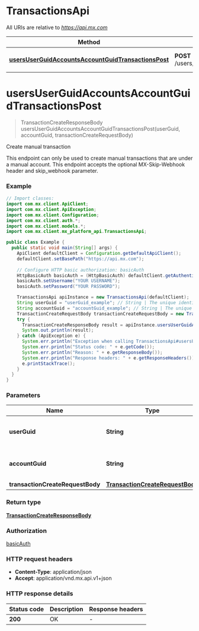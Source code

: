 # TransactionsApi

All URIs are relative to *https://api.mx.com*

| Method | HTTP request | Description |
|------------- | ------------- | -------------|
| [**usersUserGuidAccountsAccountGuidTransactionsPost**](TransactionsApi.md#usersUserGuidAccountsAccountGuidTransactionsPost) | **POST** /users/{user_guid}/accounts/{account_guid}/transactions | Create manual transaction |


<a id="usersUserGuidAccountsAccountGuidTransactionsPost"></a>
# **usersUserGuidAccountsAccountGuidTransactionsPost**
> TransactionCreateResponseBody usersUserGuidAccountsAccountGuidTransactionsPost(userGuid, accountGuid, transactionCreateRequestBody)

Create manual transaction

This endpoint can only be used to create manual transactions that are under a manual account. This endpoint accepts the optional MX-Skip-Webhook header and skip_webhook parameter.

### Example
```java
// Import classes:
import com.mx.client.ApiClient;
import com.mx.client.ApiException;
import com.mx.client.Configuration;
import com.mx.client.auth.*;
import com.mx.client.models.*;
import com.mx.client.mx_platform_api.TransactionsApi;

public class Example {
  public static void main(String[] args) {
    ApiClient defaultClient = Configuration.getDefaultApiClient();
    defaultClient.setBasePath("https://api.mx.com");
    
    // Configure HTTP basic authorization: basicAuth
    HttpBasicAuth basicAuth = (HttpBasicAuth) defaultClient.getAuthentication("basicAuth");
    basicAuth.setUsername("YOUR USERNAME");
    basicAuth.setPassword("YOUR PASSWORD");

    TransactionsApi apiInstance = new TransactionsApi(defaultClient);
    String userGuid = "userGuid_example"; // String | The unique identifier for the user.
    String accountGuid = "accountGuid_example"; // String | The unique identifier for the account.
    TransactionCreateRequestBody transactionCreateRequestBody = new TransactionCreateRequestBody(); // TransactionCreateRequestBody | 
    try {
      TransactionCreateResponseBody result = apiInstance.usersUserGuidAccountsAccountGuidTransactionsPost(userGuid, accountGuid, transactionCreateRequestBody);
      System.out.println(result);
    } catch (ApiException e) {
      System.err.println("Exception when calling TransactionsApi#usersUserGuidAccountsAccountGuidTransactionsPost");
      System.err.println("Status code: " + e.getCode());
      System.err.println("Reason: " + e.getResponseBody());
      System.err.println("Response headers: " + e.getResponseHeaders());
      e.printStackTrace();
    }
  }
}
```

### Parameters

| Name | Type | Description  | Notes |
|------------- | ------------- | ------------- | -------------|
| **userGuid** | **String**| The unique identifier for the user. | |
| **accountGuid** | **String**| The unique identifier for the account. | |
| **transactionCreateRequestBody** | [**TransactionCreateRequestBody**](TransactionCreateRequestBody.md)|  | |

### Return type

[**TransactionCreateResponseBody**](TransactionCreateResponseBody.md)

### Authorization

[basicAuth](../README.md#basicAuth)

### HTTP request headers

 - **Content-Type**: application/json
 - **Accept**: application/vnd.mx.api.v1+json

### HTTP response details
| Status code | Description | Response headers |
|-------------|-------------|------------------|
| **200** | OK |  -  |

